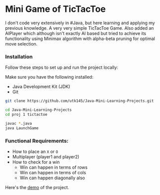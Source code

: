 # Mini Game of TicTacToe

I don't code very extensively in #Java, but here learning and applying my previous knowledge. A very very simple TicTacToe Game. Also added an AIPlayer which although isn't exactly AI based but tried to achieve its functionality using Minimax algorithm with alpha-beta pruning for optimal move selection.

### Installation

Follow these steps to set up and run the project locally:

Make sure you have the following installed:

- Java Development Kit (JDK)
- Git

```bash
git clone https://github.com/utk145/Java-Mini-Learning-Projects.git

cd Java-Mini-Learning-Projects
cd proj 1 tictactoe

javac *.java
java LaunchGame

```

### Functional Requirements:
- How to place an `X` or `O`
- Multiplayer (player1 and player2)
- How to check for a win
  - Win can happen in terms of rows
  - Win can happen in terms of cols
  - Win can happen diagonally also


Here's the [demo](https://twitter.com/utks1455/status/1771786737930432555) of the project.  
